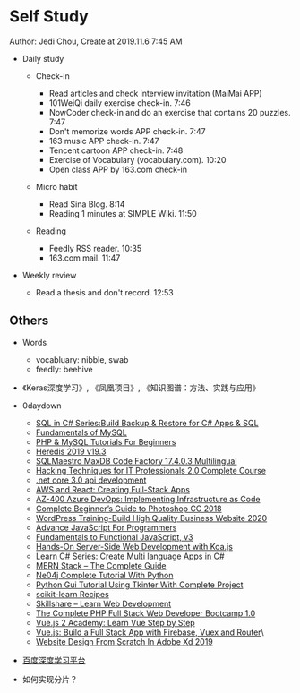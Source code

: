 # Self Study

Author: Jedi Chou, Create at 2019.11.6 7:45 AM

* Daily study
  * Check-in
    * Read articles and check interview invitation (MaiMai APP)
    * 101WeiQi daily exercise check-in. 7:46
    * NowCoder check-in and do an exercise that contains 20 puzzles. 7:47
    * Don't memorize words APP check-in. 7:47
    * 163 music APP check-in. 7:47
    * Tencent cartoon APP check-in. 7:48
    * Exercise of Vocabulary (vocabulary.com). 10:20
    * Open class APP by 163.com check-in

  * Micro habit
    * Read Sina Blog. 8:14
    * Reading 1 minutes at SIMPLE Wiki. 11:50

  * Reading
    * Feedly RSS reader. 10:35
    * 163.com mail. 11:47

* Weekly review
  * Read a thesis and don't record. 12:53

## Others

* Words
  * vocabluary: nibble, swab
  * feedly: beehive

* 《Keras深度学习》, 《凤凰项目》, 《知识图谱：方法、实践与应用》
* 0daydown
  * [SQL in C# Series:Build Backup & Restore for C# Apps & SQL](https://www.0daydown.com/11/1157973.html)
  * [Fundamentals of MySQL](https://www.0daydown.com/11/1157588.html)
  * [PHP & MySQL Tutorials For Beginners](https://www.0daydown.com/11/1157590.html)
  * [Heredis 2019 v19.3](https://www.0daydown.com/11/1157742.html)
  * [SQLMaestro MaxDB Code Factory 17.4.0.3 Multilingual](https://www.0daydown.com/11/1157504.html)
  * [Hacking Techniques for IT Professionals 2.0 Complete Course](https://www.0daydown.com/11/1158217.html)
  * [.net core 3.0 api development](https://www.0daydown.com/11/1156422.html)
  * [AWS and React: Creating Full-Stack Apps](https://www.0daydown.com/11/1155284.html)
  * [AZ-400 Azure DevOps: Implementing Infrastructure as Code](https://www.0daydown.com/11/1155949.html)
  * [Complete Beginner’s Guide to Photoshop CC 2018](https://www.0daydown.com/11/1155268.html)
  * [WordPress Training-Build High Quality Business Website 2020](https://www.0daydown.com/11/1156579.html)
  * [Advance JavaScript For Programmers](https://www.0daydown.com/11/1155656.html)
  * [Fundamentals to Functional JavaScript, v3](https://www.0daydown.com/11/1157445.html)
  * [Hands-On Server-Side Web Development with Koa.js](https://www.0daydown.com/11/1155194.html)
  * [Learn C# Series: Create Multi language Apps in C#](https://www.0daydown.com/10/1138411.html)
  * [MERN Stack – The Complete Guide](https://www.0daydown.com/11/1155188.html)
  * [Ne04j Complete Tutorial With Python](https://www.0daydown.com/11/1155059.html)
  * [Python Gui Tutorial Using Tkinter With Complete Project](https://www.0daydown.com/11/1155057.html)
  * [scikit-learn Recipes](https://www.0daydown.com/11/1155192.html)
  * [Skillshare – Learn Web Development](https://www.0daydown.com/11/1155658.html)
  * [The Complete PHP Full Stack Web Developer Bootcamp 1.0](https://www.0daydown.com/11/1155951.html)
  * [Vue.js 2 Academy: Learn Vue Step by Step](https://www.0daydown.com/11/1155196.html)
  * [Vue.js: Build a Full Stack App with Firebase, Vuex and Router](https://www.0daydown.com/11/1155190.html)\
  * [Website Design From Scratch In Adobe Xd 2019](https://www.0daydown.com/11/1156103.html)

* [百度深度学习平台](https://www.paddlepaddle.org.cn/)
* 如何实现分片？
